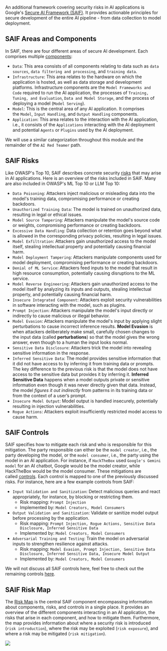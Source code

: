 An additional framework covering security risks in AI applications is Google's [Secure AI Framework (SAIF)](https://saif.google/). It provides actionable principles for secure development of the entire AI pipeline - from data collection to model deployment.

## SAIF Areas and Components

In SAIF, there are four different areas of secure AI development. Each comprises multiple [components](https://saif.google/secure-ai-framework/components):

- `Data`: This area consists of all components relating to data such as `data sources`, `data filtering and processing`, and `training data`.
- `Infrastructure`: This area relates to the hardware on which the application is hosted, as well as data storage and development platforms. Infrastructure components are the `Model Frameworks and Code` required to run the AI application, the processes of `Training, Tuning, and Evaluation`, `Data and Model Storage`, and the process of deploying a model (`Model Serving`).
- `Model`: This is the central area of any AI application. It comprises the `Model`, `Input Handling`, and `Output Handling` components.
- `Application`: This area relates to the interaction with the AI application, i.e., it consists of the `Applications` interacting with the AI deployment and potential `Agents` or `Plugins` used by the AI deployment.

We will use a similar categorization throughout this module and the remainder of the `AI Red Teamer` path.

## SAIF Risks

Like OWASP's Top 10, SAIF describes concrete security [risks](https://saif.google/secure-ai-framework/risks) that may arise in AI applications. Here is an overview of the risks included in SAIF. Many are also included in OWASP's ML Top 10 or LLM Top 10:

- `Data Poisoning`: Attackers inject malicious or misleading data into the model's training data, compromising performance or creating backdoors.
- `Unauthorized Training Data`: The model is trained on unauthorized data, resulting in legal or ethical issues.
- `Model Source Tampering`: Attackers manipulate the model's source code or weights, compromising performance or creating backdoors.
- `Excessive Data Handling`: Data collection or retention goes beyond what is allowed in the corresponding privacy policies, resulting in legal issues.
- `Model Exfiltration`: Attackers gain unauthorized access to the model itself, stealing intellectual property and potentially causing financial harm.
- `Model Deployment Tampering`: Attackers manipulate components used for model deployment, compromising performance or creating backdoors.
- `Denial of ML Service`: Attackers feed inputs to the model that result in high resource consumption, potentially causing disruptions to the ML service.
- `Model Reverse Engineering`: Attackers gain unauthorized access to the model itself by analyzing its inputs and outputs, stealing intellectual property, and potentially causing financial harm.
- `Insecure Integrated Component`: Attackers exploit security vulnerabilities in software interacting with the model, such as plugins.
- `Prompt Injection`: Attackers manipulate the model's input directly or indirectly to cause malicious or illegal behavior.
- `Model Evasion`: Attackers manipulate the model's input by applying slight perturbations to cause incorrect inference results. **Model Evasion** is when attackers deliberately make small, carefully chosen changes to the input data (called **perturbations**) so that the model gives the wrong answer, even though to a human the input looks normal.
- `Sensitive Data Disclosure`: Attackers trick the model into revealing sensitive information in the response.
- `Inferred Sensitive Data`: The model provides sensitive information that it did not have access to by inferring it from training data or prompts. The key difference to the previous risk is that the model does not have access to the sensitive data but provides it by inferring it. **Inferred Sensitive Data** happens when a model outputs private or sensitive information even though it was never directly given that data. Instead, the model _figures it out indirectly_ from patterns in its training data or from the context of a user’s prompt.
- `Insecure Model Output`: Model output is handled insecurely, potentially resulting in injection vulnerabilities.
- `Rogue Actions`: Attackers exploit insufficiently restricted model access to cause harm.

## SAIF Controls

SAIF specifies how to mitigate each risk and who is responsible for this mitigation. The party responsible can either be the `model creator`, i.e., the party developing the model, or the `model consumer`, i.e., the party using the model in an AI application. For instance, if `HackTheBox` used `Google's Gemini model` for an AI chatbot, Google would be the model creator, while HackTheBox would be the model consumer. These mitigations are called [controls](https://saif.google/secure-ai-framework/controls). Each control is mapped to one of the previously discussed risks. For instance, here are a few example controls from SAIF:
- `Input Validation and Sanitization`: Detect malicious queries and react appropriately, for instance, by blocking or restricting them.
    - Risk mapping: `Prompt Injection`
    - Implemented by: `Model Creators, Model Consumers`
- `Output Validation and Sanitization`: Validate or sanitize model output before processing by the application.
    - Risk mapping: `Prompt Injection, Rogue Actions, Sensitive Data Disclosure, Inferred Sensitive Data`
    - Implemented by: `Model Creators, Model Consumers`
- `Adversarial Training and Testing`: Train the model on adversarial inputs to strengthen resilience against attacks.
    - Risk mapping: `Model Evasion, Prompt Injection, Sensitive Data Disclosure, Inferred Sensitive Data, Insecure Model Output`
    - Implemented by: `Model Creators, Model Consumers`

We will not discuss all SAIF controls here, feel free to check out the remaining controls [here](https://saif.google/secure-ai-framework/controls).

## SAIF Risk Map

The [Risk Map](https://saif.google/secure-ai-framework/saif-map) is the central SAIF component encompassing information about components, risks, and controls in a single place. It provides an overview of the different components interacting in an AI application, the risks that arise in each component, and how to mitigate them. Furthermore, the map provides information about where a security risk is introduced (`risk introduction`), where the risk may be exploited (`risk exposure`), and where a risk may be mitigated (`risk mitigation`).

![](Pasted%20image%2020250825163047.png)